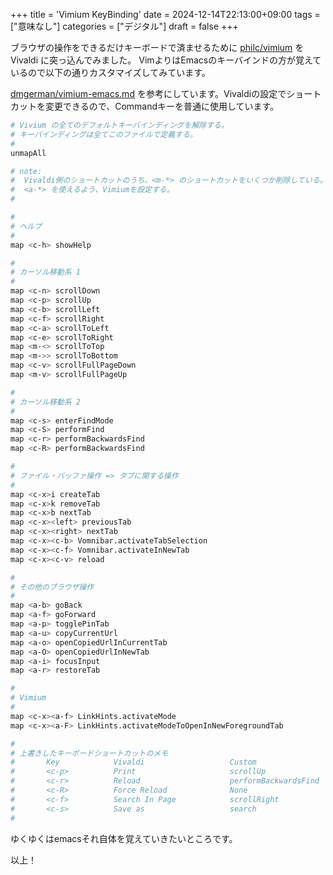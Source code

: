 +++
title = 'Vimium KeyBinding'
date = 2024-12-14T22:13:00+09:00
tags = ["意味なし"]
categories = ["デジタル"]
draft = false
+++

ブラウザの操作をできるだけキーボードで済ませるために [philc/vimium](https://github.com/philc/vimium) を Vivaldi に突っ込んでみました。
VimよりはEmacsのキーバインドの方が覚えているので以下の通りカスタマイズしてみています。

[dmgerman/vimium-emacs.md](https://gist.github.com/dmgerman/6f0e5f9ffc6484dfaf53) を参考にしています。Vivaldiの設定でショートカットを変更できるので、Commandキーを普通に使用しています。

```sh
# Vivium の全てのデフォルトキーバインディングを解除する。
# キーバインディングは全てこのファイルで定義する。
#
unmapAll

# note:
#  Vivaldi側のショートカットのうち、<m-*> のショートカットをいくつか削除している。
#  <a-*> を使えるよう、Vimiumを設定する。
#

#
# ヘルプ
#
map <c-h> showHelp

# 
# カーソル移動系 1
#
map <c-n> scrollDown
map <c-p> scrollUp
map <c-b> scrollLeft
map <c-f> scrollRight
map <c-a> scrollToLeft
map <c-e> scrollToRight
map <m-<> scrollToTop
map <m->> scrollToBottom
map <c-v> scrollFullPageDown
map <m-v> scrollFullPageUp

#
# カーソル移動系 2
#
map <c-s> enterFindMode
map <c-S> performFind
map <c-r> performBackwardsFind
map <c-R> performBackwardsFind

#
# ファイル・バッファ操作 => タブに関する操作
#
map <c-x>i createTab
map <c-x>k removeTab
map <c-x>b nextTab
map <c-x><left> previousTab
map <c-x><right> nextTab
map <c-x><c-b> Vomnibar.activateTabSelection
map <c-x><c-f> Vomnibar.activateInNewTab
map <c-x><c-v> reload

#
# その他のブラウザ操作
#
map <a-b> goBack
map <a-f> goForward
map <a-p> togglePinTab
map <a-u> copyCurrentUrl
map <a-o> openCopiedUrlInCurrentTab
map <a-O> openCopiedUrlInNewTab
map <a-i> focusInput
map <a-r> restoreTab

#
# Vimium
#
map <c-x><a-f> LinkHints.activateMode
map <c-x><a-F> LinkHints.activateModeToOpenInNewForegroundTab

#
# 上書きしたキーボードショートカットのメモ
#       Key            Vivaldi                   Custom                 Move-to
#       <c-p>          Print                     scrollUp               None                   
#       <c-r>          Reload                    performBackwardsFind   <c-x><c-v>
#       <c-R>          Force Reload              None                   None
#       <c-f>          Search In Page            scrollRight            <c-s>
#       <c-s>          Save as                   search                 None
#  
```

ゆくゆくはemacsそれ自体を覚えていきたいところです。

以上！
